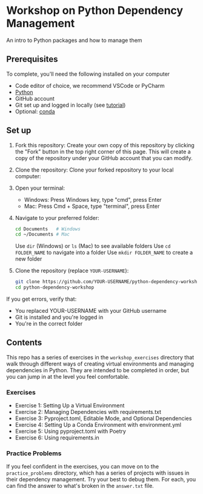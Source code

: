 # Workshop on Python Dependency Management

An intro to Python packages and how to manage them

## Prerequisites

To complete, you'll need the following installed on your computer

* Code editor of choice, we recommend VSCode or PyCharm
* [Python](https://www.python.org/downloads/)
* GitHub account
* Git set up and logged in locally (see [tutorial](https://docs.github.com/en/get-started/git-basics/set-up-git))
* Optional: [conda](https://www.anaconda.com/docs/getting-started/miniconda/install#quickstart-install-instructions)

## Set up

1. Fork this repository:
  Create your own copy of this repository by clicking the "Fork" button in the top right corner of this page. This will create a copy of the repository under your GitHub account that you can modify.

2. Clone the repository:
  Clone your forked repository to your local computer:
1. Open your terminal:
     * Windows: Press Windows key, type "cmd", press Enter
     * Mac: Press Cmd + Space, type "terminal", press Enter

2. Navigate to your preferred folder:

     ```bash
     cd Documents   # Windows
     cd ~/Documents # Mac
     ```

     Use `dir` (Windows) or `ls` (Mac) to see available folders
     Use `cd FOLDER_NAME` to navigate into a folder
     Use `mkdir FOLDER_NAME` to create a new folder

3. Clone the repository (replace `YOUR-USERNAME`):

     ```bash
     git clone https://github.com/YOUR-USERNAME/python-dependency-workshop.git
     cd python-dependency-workshop
     ```

  If you get errors, verify that:

* You replaced YOUR-USERNAME with your GitHub username
* Git is installed and you're logged in
* You're in the correct folder

## Contents

This repo has a series of exercises in the `workshop_exercises` directory that walk through different ways of creating virtual environments and managing dependencies in Python. They are intended to be completed in order, but you can jump in at the level you feel comfortable.

### Exercises

* Exercise 1: Setting Up a Virtual Environment
* Exercise 2: Managing Dependencies with requirements.txt
* Exercise 3: Pyproject.toml, Editable Mode, and Optional Dependencies
* Exercise 4: Setting Up a Conda Environment with environment.yml
* Exercise 5: Using pyproject.toml with Poetry
* Exercise 6: Using requirements.in

### Practice Problems

If you feel confident in the exercises, you can move on to the `practice_problems` directory, which has a series of projects with issues in their dependency management. Try your best to debug them. For each, you can find the answer to what's broken in the `answer.txt` file.
